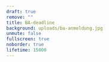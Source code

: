 ```yaml
---
draft: true
remove: ""
title: BA-deadline
background: uploads/ba-anmeldung.jpg
unmute: false
fullscreen: true
noborder: true
lifetime: 15000
---
```

